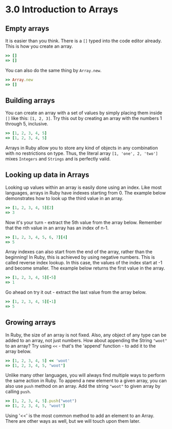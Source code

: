 # 3.0 Introduction to Arrays
## Empty arrays
It is easier than you think.
There is a `[]` typed into the code editor already. This is how you create an array.

```ruby
>> []
=> []
```

You can also do the same thing by `Array.new`.

```ruby
>> Array.new
=> []
```

## Building arrays
You can create an array with a set of values by simply placing them inside `[]` like this: `[1, 2, 3]`. Try this out by creating an array with the numbers 1 through 5, inclusive.

```ruby
>> [1, 2, 3, 4, 5]
=> [1, 2, 3, 4, 5]
```

Arrays in Ruby allow you to store any kind of objects in any combination with no restrictions on type. Thus, the literal array `[1, 'one', 2, 'two']` mixes `Integers` and `Strings` and is perfectly valid.

## Looking up data in Arrays
Looking up values within an array is easily done using an index. Like most languages, arrays in Ruby have indexes starting from 0. The example below demonstrates how to look up the third value in an array.

```ruby
>> [1, 2, 3, 4, 5][2]
=> 3
```
Now it's your turn - extract the 5th value from the array below. Remember that the nth value in an array has an index of n-1.

```ruby
>> [1, 2, 3, 4, 5, 6, 7][4]
=> 5
```

Array indexes can also start from the end of the array, rather than the beginning! In Ruby, this is achieved by using negative numbers. This is called reverse index lookup. In this case, the values of the index start at -1 and become smaller. The example below returns the first value in the array.

```ruby
>> [1, 2, 3, 4, 5][-5]
=> 1
```

Go ahead on try it out - extract the last value from the array below.

```ruby
>> [1, 2, 3, 4, 5][-1]
=> 5
```

## Growing arrays
In Ruby, the size of an array is not fixed. Also, any object of any type can be added to an array, not just numbers. How about appending the String `"woot"` to an array? Try using `<<` - that's the 'append' function - to add it to the array below.

```ruby
>> [1, 2, 3, 4, 5] << 'woot'
=> [1, 2, 3, 4, 5, "woot"]
```

Unlike many other languages, you will always find multiple ways to perform the same action in Ruby. To append a new element to a given array, you can also use `push` method on an array. Add the string `"woot"` to given array by calling `push`.

```ruby
>> [1, 2, 3, 4, 5].push("woot")
=> [1, 2, 3, 4, 5, "woot"]
```

Using '<<' is the most common method to add an element to an Array. There are other ways as well, but we will touch upon them later.

